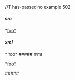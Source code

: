 //T has-passed:no
example 502
##### src
*[foo*][ref]

[ref]: /uri
##### xml
<?xml version="1.0" encoding="UTF-8"?>
<!DOCTYPE document SYSTEM "CommonMark.dtd">
<document xmlns="http://commonmark.org/xml/1.0">
  <paragraph>
    <text>*</text>
    <link destination="/uri" title="">
      <text>foo*</text>
    </link>
  </paragraph>
</document>
##### html
<p>*<a href="/uri">foo*</a></p>
#####

